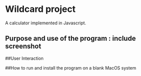 # Wildcard project
A calculator implemented in Javascript.

## Purpose and use of the program : include screenshot

##User Interaction

##How to run and install the program on a blank MacOS system



